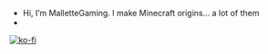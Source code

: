 - Hi, I’m MalletteGaming. I make Minecraft origins... a lot of them
- 
[![ko-fi](https://ko-fi.com/img/githubbutton_sm.svg)](https://ko-fi.com/L4L7GJMDR)

<!---
MalletteGaming/MalletteGaming is a ✨ special ✨ repository because its `README.md` (this file) appears on your GitHub profile.
You can click the Preview link to take a look at your changes.
--->
